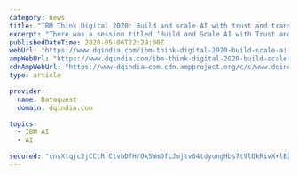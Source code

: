 ```yaml
---
category: news
title: "IBM Think Digital 2020: Build and scale AI with trust and transparency"
excerpt: "There was a session titled ‘Build and Scale AI with Trust and Transparency with an Automated AI Lifecycle’ at the IBM Think Digital 2020. Shadi Copty, VP, Offering Management, for Cloud Pak for Data, DataOps & Watson Tools/Runtime, IBM, said that an ..."
publishedDateTime: 2020-05-06T22:29:00Z
webUrl: "https://www.dqindia.com/ibm-think-digital-2020-build-scale-ai-trust-transparency/"
ampWebUrl: "https://www.dqindia.com/ibm-think-digital-2020-build-scale-ai-trust-transparency/amp/"
cdnAmpWebUrl: "https://www-dqindia-com.cdn.ampproject.org/c/s/www.dqindia.com/ibm-think-digital-2020-build-scale-ai-trust-transparency/amp/"
type: article

provider:
  name: Dataquest
  domain: dqindia.com

topics:
  - IBM AI
  - AI

secured: "cnsXtqjc2jCCtRrCtvbDfH/OkSWmDfLJmjtv64tdyungHbs7t9lDkRivX+lB3IT8wwpXNqKbx25n9FWc3Joy+prtwK2KmzA5i/oeRfpv3TB9ppvyn67uKITl97rBIsY9A+G2AWrVeuoRUIQd60HPPbp3SXFzB4KQybVfKLVWc7b+87Pi7qjxOzDRkC7lWGqrJhUBuUEfcfJJbmFVuflmc2t6PefnrOEi8EKPVxMS26kNfnZzGD3z85F/tYtK5CVnMVRPNqVjHFtfzfO9jZbSy3J4ZFhxDx4iJ+9JJaYesiI/o2WO0MCFSXgWnNcI5dk8;RCkDNH7aS0p2pkOm9k7Ivw=="
---
```


